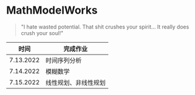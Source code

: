 # MathModelWorks
>  "I hate wasted potential. That shit crushes your spirit... It really does crush your soul!"

| 时间      | 完成作业             |
| --------- | -------------------- |
| 7.13.2022 | 时间序列分析         |
| 7.14.2022 | 模糊数学             |
| 7.15.2022 | 线性规划、非线性规划 |



